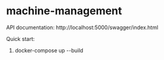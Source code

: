 # machine-management
API documentation: http://localhost:5000/swagger/index.html

Quick start:
1) docker-compose up --build
